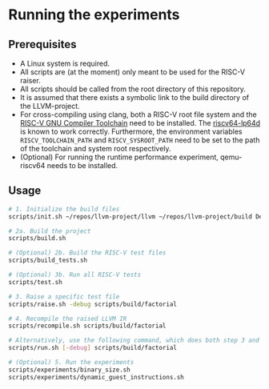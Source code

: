 # Running the experiments

[RISC-V GNU Compiler Toolchain]: https://github.com/riscv-collab/riscv-gnu-toolchain
[riscv64-lp64d]: https://toolchains.bootlin.com/downloads/releases/toolchains/riscv64-lp64d/tarballs/

## Prerequisites

- A Linux system is required.
- All scripts are (at the moment) only meant to be used for the RISC-V raiser.
- All scripts should be called from the root directory of this repository.
- It is assumed that there exists a symbolic link to the build directory of
  the LLVM-project.
- For cross-compiling using clang, both a RISC-V root file system and the
  [RISC-V GNU Compiler Toolchain] need to be installed. The [riscv64-lp64d]
  is known to work correctly. Furthermore, the environment variables
  `RISCV_TOOLCHAIN_PATH` and `RISCV_SYSROOT_PATH` need to be set to the
  path of the toolchain and system root respectively.
- (Optional) For running the runtime performance experiment, qemu-riscv64
  needs to be installed.

## Usage

```sh
# 1. Initialize the build files
scripts/init.sh ~/repos/llvm-project/llvm ~/repos/llvm-project/build Debug

# 2a. Build the project
scripts/build.sh

# (Optional) 2b. Build the RISC-V test files
scripts/build_tests.sh

# (Optional) 3b. Run all RISC-V tests
scripts/test.sh

# 3. Raise a specific test file
scripts/raise.sh -debug scripts/build/factorial

# 4. Recompile the raised LLVM IR
scripts/recompile.sh scripts/build/factorial

# Alternatively, use the following command, which does both step 3 and 4
scripts/run.sh [-debug] scripts/build/factorial

# (Optional) 5. Run the experiments
scripts/experiments/binary_size.sh
scripts/experiments/dynamic_guest_instructions.sh
```
